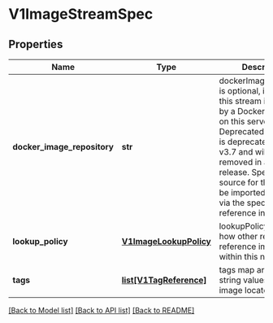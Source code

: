 # V1ImageStreamSpec

## Properties
Name | Type | Description | Notes
------------ | ------------- | ------------- | -------------
**docker_image_repository** | **str** | dockerImageRepository is optional, if specified this stream is backed by a Docker repository on this server Deprecated: This field is deprecated as of v3.7 and will be removed in a future release. Specify the source for the tags to be imported in each tag via the spec.tags.from reference instead. | [optional] 
**lookup_policy** | [**V1ImageLookupPolicy**](V1ImageLookupPolicy.md) | lookupPolicy controls how other resources reference images within this namespace. | [optional] 
**tags** | [**list[V1TagReference]**](V1TagReference.md) | tags map arbitrary string values to specific image locators | [optional] 

[[Back to Model list]](../README.md#documentation-for-models) [[Back to API list]](../README.md#documentation-for-api-endpoints) [[Back to README]](../README.md)



